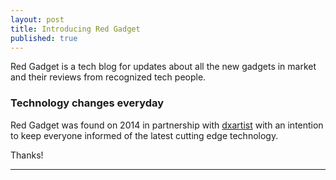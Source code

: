 ```yaml
---
layout: post
title: Introducing Red Gadget
published: true
---
```


Red Gadget is a tech blog for updates about all the new gadgets in market and their reviews from recognized tech people.

### Technology changes everyday

Red Gadget was found on 2014 in partnership with [dxartist](http://www.dxartist.com) with an intention to keep everyone informed of the latest cutting edge technology. 



Thanks!


---------------------